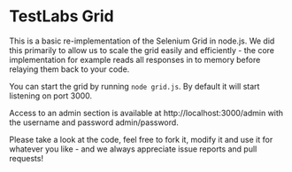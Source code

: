 # TestLabs Grid

This is a basic re-implementation of the Selenium Grid in node.js. We did this primarily to allow us to scale the grid
easily and efficiently - the core implementation for example reads all responses in to memory before relaying them back
to your code.

You can start the grid by running `node grid.js`.  By default it will start listening on port 3000.

Access to an admin section is available at http://localhost:3000/admin with the username and password admin/password.

Please take a look at the code, feel free to fork it, modify it and use it for whatever you like - and we always
appreciate issue reports and pull requests!
